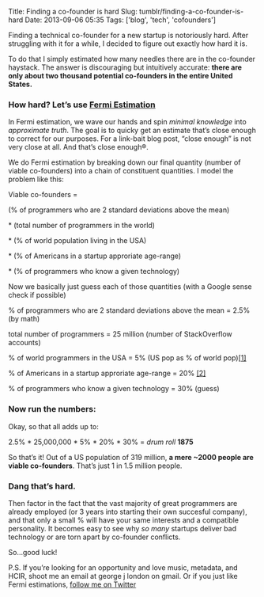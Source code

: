 Title: Finding a co-founder is hard
Slug: tumblr/finding-a-co-founder-is-hard
Date: 2013-09-06 05:35
Tags: ['blog', 'tech', 'cofounders']

<p><span>Finding a technical co-founder for a new startup is notoriously hard. After struggling with it for a while, I decided to figure out exactly how hard it is.</span></p>
<p>To do that I simply estimated how many needles there are in the co-founder haystack. The answer is discouraging but intuitively accurate: <strong>there are only about two thousand potential co-founders in the entire United States.</strong></p>
<h3>How hard? Let&#8217;s use <a href="http://lesswrong.com/lw/h5e/fermi_estimates/" target="_blank">Fermi Estimation</a></h3>
<p>In Fermi estimation, we wave our hands and spin <em>minimal knowledge</em> into <em>approximate truth</em>. The goal is to quicky get an estimate that&#8217;s close enough to correct for our purposes. For a link-bait blog post, &#8220;close enough&#8221; is not very close at all. And that&#8217;s close enough®.</p>
<p>We do Fermi estimation by breaking down our final quantity (number of viable co-founders) into a chain of constituent quantities. I model the problem like this:</p>
<p>Viable co-founders =</p>
<p>(% of programmers who are 2 standard deviations above the mean)</p>
<p>* (total number of programmers in the world)</p>
<p>* (% of world population living in the USA)</p>
<p>* (% of Americans in a startup approriate age-range)</p>
<p>* (% of programmers who know a given technology)</p>
<p>Now we basically just guess each of those quantities (with a Google sense check if possible)</p>
<p>% of programmers who are 2 standard deviations above the mean = 2.5% (by math)</p>
<p>total number of programmers = 25 million (number of StackOverflow accounts)</p>
<p>% of world programmers in the USA = 5% (US pop as % of world pop)<a href="http://www.wolframalpha.com/input/?i=us+population+as+%25+of+world+population" target="_blank">[1]</a></p>
<p>% of Americans in a startup approriate age-range = 20% <a href="http://answers.yahoo.com/question/index?qid=20080922082037AAjHFNn" target="_blank">[2]</a></p>
<p>% of programmers who know a given technology = 30% (guess)</p>
<h3>Now run the numbers:</h3>
<p>Okay, so that all adds up to:</p>
<p>2.5% * 25,000,000 * 5% * 20% * 30% = <em>drum roll</em> <strong>1875</strong></p>
<p>So that&#8217;s it! Out of a US population of 319 million, <strong>a mere ~2000 people are viable co-founders</strong>. That&#8217;s just 1 in 1.5 million people.</p>
<h3>Dang that&#8217;s hard.</h3>
<p>Then factor in the fact that the vast majority of great programmers are already employed (or 3 years into starting their own succesful company), and that only a small % will have your same interests and a compatible personality. It becomes easy to see why <em>so many</em> startups deliver bad technology or are torn apart by co-founder conflicts.</p>
<p>So&#8230;good luck!</p>
<p>P.S. If you&#8217;re looking for an opportunity and love music, metadata, and HCIR, shoot me an email at george j london on gmail. Or if you just like Fermi estimations, <a href="https://twitter.com/rogueleaderr" target="_blank">follow me on Twitter</a></p>

